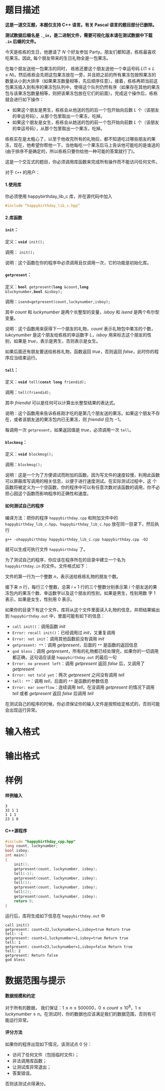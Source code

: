 
# 题目描述

**这是一道交互题，本题仅支持 C++ 语言。有关 Pascal 语言的题目部分已删除。**

**测试数据后缀名是 `._in`，是二进制文件，需要可视化版本请在测试数据中下载 `.in` 后缀的文件。**

今天是栋栋的生日，他邀请了 $N$ 个好友参加 Party。朋友们都知道，栋栋最喜欢吃果冻。因此, 每个朋友带来的生日礼物全是一包果冻。

在每个朋友送他一包果冻的同时， 栋栋还要这个朋友送他一个幸运号码 $L(1\le L\le N)$。然后栋栋会先把这包果冻放在一旁，并且把之前的所有果冻包按照果冻的数量从小到大排序（如果果冻数量相等，先后顺序任意）。接着，栋栋再把当前这包果冻插入到有序的果冻包队列中，使得这个队列仍然有序（如果存在其他的果冻包与该果冻包数量相等，则把该果冻包放在它们的前面）。完成这个操作后，栋栋就会进行如下操作：

- 如果这个朋友是男生，栋栋会从他送的包的后一个包开始向后数 $L$ 个（该朋友的幸运号码），从那个包里取出一个果冻，吃掉。
- 如果这个朋友是女生，栋栋会从她送的包的前一个包开始向前数 $L$ 个（该朋友的幸运号码），从那个包里取出一个果冻，吃掉。

栋栋实在是太粗心了，以至于他收完所有的礼物后，都不知道吃过哪些朋友的果冻，现在，他希望你帮他一下，当他每吃一个果冻后马上告诉他可能吃的是谁送的(由于排序不是确定的，所以栋栋只要你给他一种可能的答案就行了)。

这是一个交互式的题目，你必须调用库函数来完成所有操作而不能访问任何文件。

对于 `C++` 的用户：
#### 1.使用库
你必须使用 happybirthday_lib_c 库，并在源代码中加入
```cpp
#include “happybirthday_lib_c.hpp”
```
#### 2.库函数
#### `init`：
定义：<code><b>void</b> init();</code>

调用： `init();`

说明：这个函数在你的程序中必须调用且仅调用一次，它的功能是初始化库。

#### `getpresent`：
定义：<code><b>bool</b> getpresent(<b>long</b> &count,<b>long</b> &luckynumber,<b>bool</b> &isboy);</code>

调用：`isend=getpresent(count,luckynumber,isboy);`

其中 $count$ 和 $luckynumber$ 是两个长整型的变量，$isboy$ 和 $isend$ 是两个布尔型变量。

说明：这个函数用来获得下一个朋友的礼物，$count$ 表示礼物包中果冻的个数，$lukcynumber$ 是这个朋友给栋栋的幸运数字 $L$，$isboy$ 用来标志这个朋友的性别，如果是 $true$，表示是男生，否则表示是女生。

如果后面还有朋友要送给栋栋礼物，函数返回 $true$，否则返回 $false$，此时你的程序应当结束运行。

#### `tell`：
定义：<code><b>void</b> tell(<b>const long</b> friendid);</code>

调用：`tell(friendid);`

其中 $friendid$ 可以是任何可以计算出长整型结果的表达式。

说明：这个函数用来告诉栋栋刚才吃的是第几个朋友送的果冻。如果这个朋友不存在，或者该朋友送的果冻包内已无果冻，则 $friendid$ 应为 $-1$。

每调用一次 `getpresent`，如果返回值是 $true$，必须调用一次 `tell`。

#### `blockmsg`：
定义：<code><b>void</b> blockmsg();</code>

调用：`blockmsg();`

说明：这是一个为了方便调试而附加的函数。因为写文件的速度较慢，利用此函数可以屏蔽库写调用的相关信息，以便于进行速度测试。在实际测试过程中，这
个函数将被定义为一个空函数，你的程序中可以有任意次数对该函数的调用，你不必担心因这个函数而影响程序的正确性和速度。

#### 如何测试自己的程序

编译方法：把你的程序 `happybirthday.cpp` 和附加文件中的 `happybirthday_lib_c.hpp`、`happybirthday_lib_c.hpp` 放在同一目录下，然后执行

```plain
g++ -ohappybirthday happybirthday_lib_c.cpp happybirthday.cpp -O2
```

就可以生成可执行文件 `happybirthday` 了。

为了测试自己的程序，你应该在程序所在的目录中建立一个名为 `happybirthday.in` 的文件。文件格式如下：

文件的第一行为一个整数 $n$，表示送给栋栋礼物的朋友个数。

接下来 $n$ 行，每行三个整数，总第 $i+1$ 行的三个整数分别表示第 $i$ 个朋友送的果冻包内的果冻个数、幸运数字以及这个朋友的性别，如果是男生，性别用数
字 $1$ 表示，如果是女生，性别用 $0$ 表示。

如果你的目录下有这个文件，库将从这个文件里面读入礼物的信息，并把结果输出到 `happybirthday.out` 中，里面可能有如下的信息：

- `call init()`：调用函数 $init$
- `Error: recall init()`：已经调用过 $init$，又重复调用
- `Error: not init`：调用其他函数前没有调用 $init$
- `getpresent: **`：调用 $getpresent$，后面的 `**` 是函数的返回信息
- `god bless`：调用 $getpresent$，所有的礼物都已经处理完，如果你的一切调用都正确，这句话应该是 `happybirthday.out` 的最后一句
- `Error: no present left`：调用 $getpresent$ 返回 $false$ 后，又调用了 $getpresent$
- `Error: not told yet`：两次 $getpresent$ 之间没有调用 $tell$
- `tell: **`：调用 $tell$，后面的 `**` 是函数的参数信息
- `Error: ear overflow`：连续调用 $tell$，在没调用 $getpresent$ 的情况下调用 $tell$ 或者 $getpresent$ 返回 $false$ 后调用 $tell$

在测试自己的程序的时候，你必须保证你的输入文件是按照给定格式的，否则可能会出现运行异常。

# 输入格式



# 输出格式



# 样例

#### 样例输入
```plain
3
32 1 1
1 1 1
23 1 0
```

#### C++源程序
```cpp
#include "happybirthday_cpp.hpp"
long count, luckynumber;
bool isboy;
int main()
{
    init();
    getpresent(count, luckynumber, isboy);
    tell(-1);
    getpresent(count, luckynumber, isboy);
    tell(1);
    getpresent(count, luckynumber, isboy);
    tell(2);
    getpresent(count, luckynumber, isboy);
    return 0;
}
```
运行后，库将生成如下信息在 `happybirthday.out` 中
```plain
call init()
getpresent: count=32,luckynumber=1,isboy=true Return true
tell: -1
getpresent: count=1,luckynumber=1,isboy=true Return true
tell: 1
getpresent: count=23,luckynumber=1,isboy=false Return true
tell: 2
getpresent: Return false
god bless
```

# 数据范围与提示

#### 数据规模和约定
对于所有的数据， 我们保证：$1\le n\le 500000$，$0\le count\le 10^8$，$1\le luckynumber\le n$。在测试时，你的数据也应该满足我们的数据范围，否则有可能运行异常。

#### 评分方法
如果你的程序出现如下情况，该测试点 $0$ 分：
- 访问了任何文件（包括临时文件）；
- 非法调用库函数；
- 让测试库异常退出；
- 答案错误。

否则该测试点得满分。

